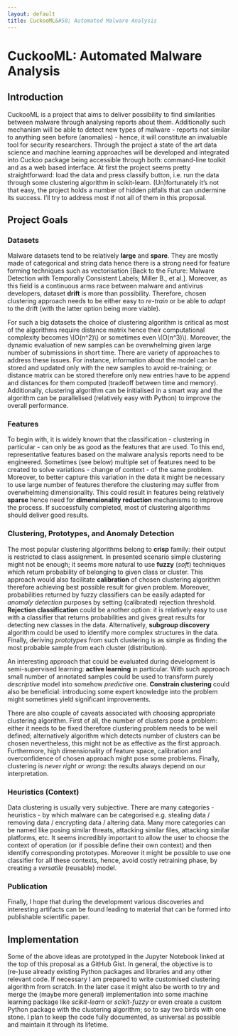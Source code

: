 ```yaml
---
layout: default
title: CuckooML&#58; Automated Malware Analysis
---
```


# CuckooML&#58; Automated Malware Analysis #

## Introduction ##

CuckooML is a project that aims to deliver possibility to find similarities between malware through analysing reports about them. Additionally such mechanism will be able to detect new types of malware - reports not similar to anything seen before (anomalies) - hence, it will constitute an invaluable tool for security researchers.
Through the project a state of the art data science and machine learning approaches will be developed and integrated into Cuckoo package being accessible through both: command-line toolkit and as a web based interface.
At first the project seems pretty straightforward: load the data and press classify button, i.e. run the data through some clustering algorithm in scikit-learn. (Un)fortunately it’s not that easy, the project holds a number of hidden pitfalls that can undermine its success. I’ll try to address most if not all of them in this proposal.

## Project Goals ##

### Datasets ###

Malware datasets tend to be relatively **large** and **spare**. They are mostly made of categorical and string data hence there is a strong need for feature forming techniques such as vectorisation [Back to the Future: Malware Detection with Temporally Consistent Labels; Miller B., et al.]. Moreover, as this field is a continuous arms race between malware and antivirus developers, dataset **drift** is more than possibility. Therefore, chosen clustering approach needs to be either easy to *re-train* or be able to *adapt* to the drift (with the latter option being more viable).

For such a big datasets the choice of clustering algorithm is critical as most of the algorithms require distance matrix hence their computational complexity becomes \\(O(n^2)\\) or sometimes even \\(O(n^3)\\). Moreover, the dynamic evaluation of new samples can be overwhelming given large number of submissions in short time.
There are variety of approaches to address these issues. For instance, information about the model can be stored and updated only with the new samples to avoid re-training; or distance matrix can be stored therefore only new entries have to be append and distances for them computed (tradeoff between time and memory). Additionally, clustering algorithm can be initialised in a smart way and the algorithm can be parallelised (relatively easy with Python) to improve the overall performance.

### Features ###

To begin with, it is widely known that the classification - clustering in particular - can only be as good as the features that are used. To this end, representative features based on the malware analysis reports need to be engineered.
Sometimes (see below) multiple set of features need to be created to solve variations - change of context - of the same problem. Moreover, to better capture this variation in the data it might be necessary to use large number of features therefore the clustering may suffer from overwhelming dimensionality. This could result in features being relatively **sparse** hence need for **dimensionality reduction** mechanisms to improve the process.
If successfully completed, most of clustering algorithms should deliver good results.

### Clustering, Prototypes, and Anomaly Detection ###

The most popular clustering algorithms belong to **crisp** family: their output is restricted to class assignment. In presented scenario simple clustering might not be enough; it seems more natural to use **fuzzy** (*soft*) techniques which return probability of belonging to given class or cluster.
This approach would also facilitate **calibration** of chosen clustering algorithm therefore achieving best possible result for given problem.
Moreover, probabilities returned by fuzzy classifiers can be easily adapted for *anomaly detection* purposes by setting (calibrated) rejection threshold.
**Rejection classification** could be another option: it is relatively easy to use with a classifier that returns probabilities and gives great results for detecting new classes in the data. Alternatively, **subgroup discovery** algorithm could be used to identify more complex structures in the data.
Finally, deriving *prototypes* from such clustering is as simple as finding the most probable sample from each cluster (distribution).

An interesting approach that could be evaluated during development is semi-supervised learning: **active learning** in particular. With such approach small number of annotated samples could be used to transform purely *descriptive* model into somehow *predictive* one.
**Constrain clustering** could also be beneficial: introducing some expert knowledge into the problem might sometimes yield significant improvements.

There are also couple of caveats associated with choosing appropriate clustering algorithm. First of all, the number of clusters pose a problem: either it needs to be fixed therefore clustering problem needs to be well defined; alternatively algorithm which detects number of clusters can be chosen nevertheless, this might not be as effective as the first approach. Furthermore, high dimensionality of feature space, calibration and overconfidence of chosen approach might pose some problems.
Finally, clustering is *never right or wrong*: the results always depend on our interpretation.

### Heuristics (Context) ###

Data clustering is usually very subjective. There are many categories - heuristics - by which malware can be categorised e.g. stealing data / removing data / encrypting data / altering data. Many more categories can be named like posing similar threats, attacking similar files, attacking similar platforms, etc.
It seems incredibly important to allow the user to choose the context of operation (or if possible define their own context) and then identify corresponding prototypes.
Moreover it might be possible to use one classifier for all these contexts, hence, avoid costly retraining phase, by creating a *versatile* (reusable) model.

### Publication ###

Finally, I hope that during the development various discoveries and interesting artifacts can be found leading to material that can be formed into publishable scientific paper.

## Implementation ##

Some of the above ideas are prototyped in the Jupyter Notebook linked at the top of this proposal as a GitHub Gist.
In general, the objective is to (re-)use already existing Python packages and libraries and any other relevant code. If necessary I am prepared to write customised clustering algorithm from scratch. In the later case it might also be worth to try and merge the (maybe more general) implementation into some machine learning package like *scikit-learn* or *scikit-fuzzy* or even create a custom Python package with the clustering algorithm; so to say two birds with one stone. I plan to keep the code fully documented, as universal as possible and maintain it through its lifetime.

<script src="https://cdn.mathjax.org/mathjax/latest/MathJax.js?config=TeX-AMS-MML_HTMLorMML" type="text/javascript"></script>
